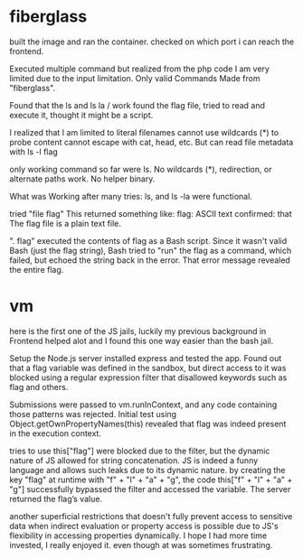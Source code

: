 # fiberglass
built the image and ran the container. checked on which port i can reach the frontend. 

Executed multiple command but realized from the php code I am very limited due to the input limitation. Only valid Commands Made from "fiberglass".

Found that the ls and ls la / work
found the flag file, tried to read and execute it, thought it might be a script.

I realized that I am limited to literal filenames
cannot use wildcards (*) to probe content
cannot escape with cat, head, etc.
But can read file metadata with ls -l flag


only working command so far were ls.
No wildcards (*), redirection, or alternate paths work.
No helper binary.


What was Working after many tries:
ls, and ls -la were functional.

tried "file flag"
This returned something like: flag: ASCII text
confirmed: that The flag file is a plain text file.


". flag" executed the contents of flag as a Bash script. Since it wasn't valid Bash (just the flag string), Bash tried to "run" the flag as a command, which failed, but echoed the string back in the error. That error message revealed the entire flag.

# vm
here is the first one of the JS jails, luckily my previous background in Frontend helped alot and I found this one way easier than the bash jail.

Setup the Node.js server installed express and tested the app. Found out that  a flag variable was defined in the sandbox, 
but direct access to it was blocked using a regular expression filter that disallowed keywords such as flag and others. 

Submissions were passed to vm.runInContext, and any code containing those patterns was rejected. Initial test using Object.getOwnPropertyNames(this) revealed that flag was indeed present in the execution context.

 tries to use this["flag"] were blocked due to the filter, but the dynamic nature of JS allowed for string concatenation. JS is indeed a funny language and allows such leaks due to its dynamic nature. by creating the key "flag" at runtime with "f" + "l" + "a" + "g", the code this["f" + "l" + "a" + "g"] successfully bypassed the filter and accessed the variable. The server returned the flag’s value. 

another superficial restrictions that doesn't fully prevent access to sensitive data when indirect evaluation or property access is possible due to JS's flexibility in accessing properties dynamically.
I hope I had more time invested, I really enjoyed it. even though at was sometimes frustrating.

